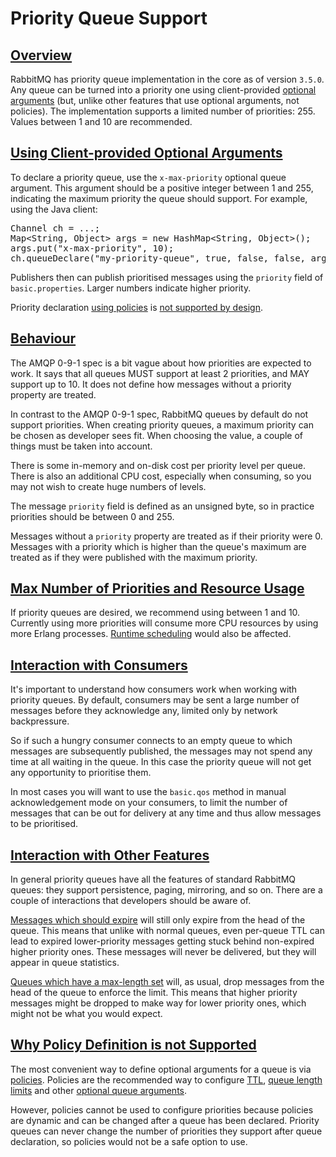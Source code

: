 <!--
Copyright (c) 2007-2021 VMware, Inc. or its affiliates.

All rights reserved. This program and the accompanying materials
are made available under the terms of the under the Apache License,
Version 2.0 (the "License”); you may not use this file except in compliance
with the License. You may obtain a copy of the License at

https://www.apache.org/licenses/LICENSE-2.0

Unless required by applicable law or agreed to in writing, software
distributed under the License is distributed on an "AS IS" BASIS,
WITHOUT WARRANTIES OR CONDITIONS OF ANY KIND, either express or implied.
See the License for the specific language governing permissions and
limitations under the License.
-->

# Priority Queue Support

## <a id="overview" class="anchor" href="#overview">Overview</a>

RabbitMQ has priority queue implementation in the core as of version `3.5.0`.
Any queue can be turned into a priority one using client-provided [optional arguments](/queues.html#optional-arguments)
(but, unlike other features that use optional arguments, not policies).
The implementation supports a limited number of priorities: 255. Values between 1 and 10 are recommended.


## <a id="definition" class="anchor" href="#definition">Using Client-provided Optional Arguments</a>

To declare a priority queue, use the `x-max-priority` optional queue argument.
This argument should be a positive integer between 1 and 255,
indicating the maximum priority the queue should support. For example,
using the Java client:

<pre class="lang-java">
Channel ch = ...;
Map&lt;String, Object&gt; args = new HashMap&lt;String, Object&gt;();
args.put("x-max-priority", 10);
ch.queueDeclare("my-priority-queue", true, false, false, args);
</pre>

Publishers then can publish prioritised messages using the
`priority` field of
`basic.properties`. Larger numbers indicate higher
priority.

Priority declaration [using policies](#using-policies) is [not supported by design](#using-policies).

## <a id="behaviour" class="anchor" href="#behaviour">Behaviour</a>

The AMQP 0-9-1 spec is a bit vague about how priorities are expected to work.
It says that all queues MUST support at least 2 priorities, and MAY
support up to 10. It does not define how messages without a
priority property are treated.

In contrast to the AMQP 0-9-1 spec, RabbitMQ queues by default do not
support priorities. When creating priority queues, a maximum priority
can be chosen as developer sees fit. When choosing the value, a couple
of things must be taken into account.

There is some in-memory and on-disk cost per priority level
per queue. There is also an additional CPU cost, especially
when consuming, so you may not wish to create huge numbers of
levels.

The message `priority` field is defined as an
unsigned byte, so in practice priorities should be between 0
and 255.

Messages without a `priority` property are treated as
if their priority were 0. Messages with a priority which is
higher than the queue's maximum are treated as if they were
published with the maximum priority.


## <a id="resource-usage" class="anchor" href="#resource-usage">Max Number of Priorities and Resource Usage</a>

If priority queues are desired, we recommend using between 1 and 10.
Currently using more priorities will consume more CPU resources by using more Erlang processes.
[Runtime scheduling](/runtime.html) would also be affected.

## <a id="interaction-with-consumers" class="anchor" href="#interaction-with-consumers">Interaction with Consumers</a>

It's important to understand how consumers work when working
with priority queues. By default, consumers may be sent a large
number of messages before they acknowledge any, limited only by
network backpressure.

So if such a hungry consumer connects to an empty queue to which
messages are subsequently published, the messages may not spend
any time at all waiting in the queue. In this case the priority
queue will not get any opportunity to prioritise them.

In most cases you will want to use the `basic.qos`
method in manual acknowledgement mode on your consumers, to
limit the number of messages that can be out for delivery at any
time and thus allow messages to be prioritised.

## <a id="interaction-with-other-features" class="anchor" href="#interaction-with-other-features">Interaction with Other Features</a>

In general priority queues have all the features of standard
RabbitMQ queues: they support persistence, paging, mirroring,
and so on. There are a couple of interactions that developers should be
aware of.

[Messages which should expire](/ttl.html) will still
only expire from the head of the queue. This means that unlike
with normal queues, even per-queue TTL can lead to expired
lower-priority messages getting stuck behind non-expired
higher priority ones. These messages will never be delivered,
but they will appear in queue statistics.

[Queues which have a max-length set](/maxlength.html) will, as usual, drop messages from the head of the
queue to enforce the limit. This means that higher priority
messages might be dropped to make way for lower priority ones,
which might not be what you would expect.


## <a id="using-policies" class="anchor" href="#using-policies">Why Policy Definition is not Supported</a>

The most convenient way to define optional arguments for a queue is via [policies](/parameters.html).
Policies are the recommended way to configure [TTL](/ttl.html), [queue length limits](maxlength.html) and
other [optional queue arguments](/queues.html).

However, policies cannot be used to configure priorities because policies are dynamic
and can be changed after a queue has been declared. Priority queues can never change the number of priorities they
support after queue declaration, so policies would not be a safe option to use.
